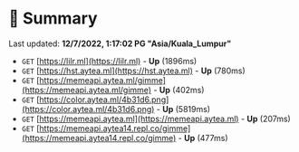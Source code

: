 # 📖 Summary
Last updated: **12/7/2022, 1:17:02 PG "Asia/Kuala_Lumpur"**

- `GET` [https://lilr.ml](https://lilr.ml) - **Up** (1896ms)
- `GET` [https://hst.aytea.ml](https://hst.aytea.ml) - **Up** (780ms)
- `GET` [https://memeapi.aytea.ml/gimme](https://memeapi.aytea.ml/gimme) - **Up** (402ms)
- `GET` [https://color.aytea.ml/4b31d6.png](https://color.aytea.ml/4b31d6.png) - **Up** (5819ms)
- `GET` [https://memeapi.aytea.ml](https://memeapi.aytea.ml) - **Up** (207ms)
- `GET` [https://memeapi.aytea14.repl.co/gimme](https://memeapi.aytea14.repl.co/gimme) - **Up** (477ms)
